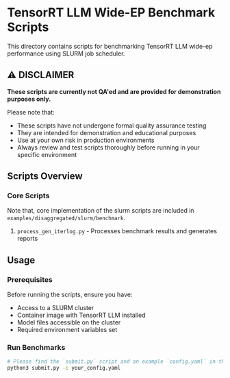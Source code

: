 # TensorRT LLM Wide-EP Benchmark Scripts

This directory contains scripts for benchmarking TensorRT LLM wide-ep performance using SLURM job scheduler.

## ⚠️ DISCLAIMER

**These scripts are currently not QA'ed and are provided for demonstration purposes only.**

Please note that:

- These scripts have not undergone formal quality assurance testing
- They are intended for demonstration and educational purposes
- Use at your own risk in production environments
- Always review and test scripts thoroughly before running in your specific environment

## Scripts Overview

### Core Scripts

Note that, core implementation of the slurm scripts are included in `examples/disaggregated/slurm/benchmark`.

1. `process_gen_iterlog.py` - Processes benchmark results and generates reports

## Usage

### Prerequisites

Before running the scripts, ensure you have:
- Access to a SLURM cluster
- Container image with TensorRT LLM installed
- Model files accessible on the cluster
- Required environment variables set

### Run Benchmarks

```bash
# Please find the `submit.py` script and an example `config.yaml` in the `examples/disaggregated/slurm/benchmark/` directory.
python3 submit.py -c your_config.yaml
```
